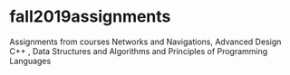 # fall2019assignments
Assignments from courses Networks and Navigations, Advanced Design C++ , Data Structures and Algorithms and Principles of Programming Languages
